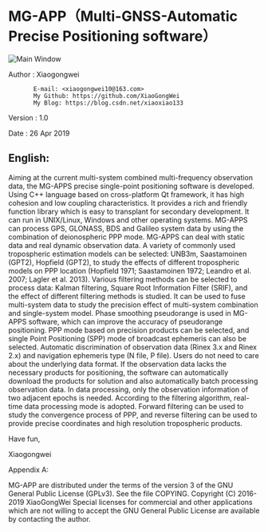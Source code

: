 
#	MG-APP（Multi-GNSS-Automatic Precise Positioning software）

![Main Window](https://github.com/XiaoGongWei/MG_APPS/blob/master/resources/OtherFiles/fig2.png)


 Author  : Xiaogongwei
 
           E-mail: <xiaogongwei10@163.com>
           My Github: https://github.com/XiaoGongWei
           My Blog: https://blog.csdn.net/xiaoxiao133
	   
 Version : 1.0
 
 Date    : 26 Apr 2019

## English:

Aiming at the current multi-system combined multi-frequency observation data, 
the MG-APPS precise single-point positioning software is developed.
Using C++ language based on cross-platform Qt framework, it has high cohesion
 and low coupling characteristics. It provides a rich and friendly function 
library which is easy to transplant for secondary development. It can run in 
UNIX/Linux, Windows and other operating systems. MG-APPS can process GPS, 
GLONASS, BDS and Galileo system data by using the combination of deionospheric
 PPP mode. MG-APPS can deal with static data and real dynamic observation data. 
A variety of commonly used tropospheric estimation models can be selected: 
UNB3m, Saastamoinen (GPT2), Hopfield (GPT2), to study the effects of different 
tropospheric models on PPP location (Hopfield 1971; Saastamoinen 1972; Leandro 
et al. 2007; Lagler et al. 2013). Various filtering methods can be selected to 
process data: Kalman filtering, Square Root Information Filter (SRIF), and the 
effect of different filtering methods is studied. It can be used to fuse 
multi-system data to study the precision effect of multi-system combination and
 single-system model. Phase smoothing pseudorange is used in MG-APPS software,
 which can improve the accuracy of pseudorange positioning. PPP mode based on 
precision products can be selected, and single Point Positioning (SPP) mode of 
broadcast ephemeris can also be selected. Automatic discrimination of 
observation data (Rinex 3.x and Rinex 2.x) and navigation ephemeris type (N file,
 P file). Users do not need to care about the underlying data format. If the 
observation data lacks the necessary products for positioning, the software can 
automatically download the products for solution and also automatically batch 
processing observation data. In data processing, only the observation information
 of two adjacent epochs is needed. According to the filtering algorithm, real-time 
data processing mode is adopted. Forward filtering can be used to study the 
convergence process of PPP, and reverse filtering can be used to provide precise 
coordinates and high resolution tropospheric products.

 Have fun,
 
  Xiaogongwei

 Appendix A: 

 MG-APP are distributed under the terms of the version 3 of the GNU General
 Public License (GPLv3).  See the file COPYING.
 Copyright (C) 2016-2019 XiaoGongWei 
 Special licenses for commercial and other applications which
 are not willing to accept the GNU General Public License
 are available by contacting the author.
 
 


